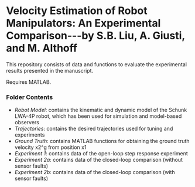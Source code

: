 # Velocity Estimation of Robot Manipulators: An Experimental Comparison---by S.B. Liu, A. Giusti, and M. Althoff
This repository consists of data and functions to evaluate the experimental results presented in the manuscript. 

Requires MATLAB.

### Folder Contents
- *Robot Model*: contains the kinematic and dynamic model of the Schunk LWA-4P robot, which has been used for simulation and model-based observers
- *Trajectories*: contains the desired trajectories used for tuning and experiments
- *Ground Truth*: contains MATLAB functions for obtaining the ground truth velocity x2^g from position x1
- *Experiment 1*: contains data of the open-loop step response experiment
- *Experiment 2a*: contains data of the closed-loop comparison (without sensor faults)
- *Experiment 2b*: contains data of the closed-loop comparison (with sensor faults)
